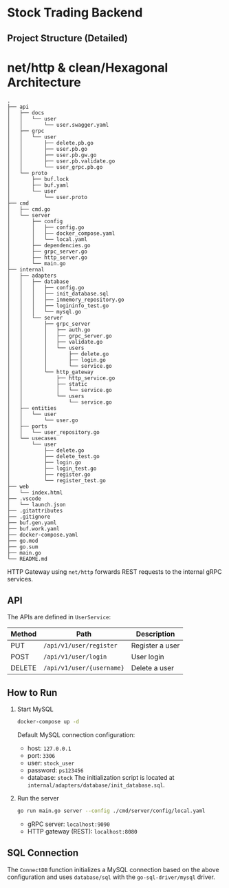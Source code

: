# Stock Trading Backend

## Project Structure (Detailed)

# net/http & clean/Hexagonal Architecture
```
.
├── api
│   ├── docs
│   │   └── user
│   │       └── user.swagger.yaml
│   ├── grpc
│   │   └── user
│   │       ├── delete.pb.go
│   │       ├── user.pb.go
│   │       ├── user.pb.gw.go
│   │       ├── user.pb.validate.go
│   │       └── user_grpc.pb.go
│   └── proto
│       ├── buf.lock
│       ├── buf.yaml
│       └── user
│           └── user.proto
├── cmd
│   ├── cmd.go
│   └── server
│       ├── config
│       │   ├── config.go
│       │   ├── docker_compose.yaml
│       │   └── local.yaml
│       ├── dependencies.go
│       ├── grpc_server.go
│       ├── http_server.go
│       └── main.go
├── internal
│   ├── adapters
│   │   ├── database
│   │   │   ├── config.go
│   │   │   ├── init_database.sql
│   │   │   ├── inmemory_repository.go
│   │   │   ├── logininfo_test.go
│   │   │   └── mysql.go
│   │   └── server
│   │       ├── grpc_server
│   │       │   ├── auth.go
│   │       │   ├── grpc_server.go
│   │       │   ├── validate.go
│   │       │   └── users
│   │       │       ├── delete.go
│   │       │       ├── login.go
│   │       │       └── service.go
│   │       └── http_gateway
│   │           ├── http_service.go
│   │           ├── static
│   │           │   └── service.go
│   │           └── users
│   │               └── service.go
│   ├── entities
│   │   └── user
│   │       └── user.go
│   ├── ports
│   │   └── user_repository.go
│   └── usecases
│       └── user
│           ├── delete.go
│           ├── delete_test.go
│           ├── login.go
│           ├── login_test.go
│           ├── register.go
│           └── register_test.go
├── web
│   └── index.html
├── .vscode
│   └── launch.json
├── .gitattributes
├── .gitignore
├── buf.gen.yaml
├── buf.work.yaml
├── docker-compose.yaml
├── go.mod
├── go.sum
├── main.go
└── README.md
```

HTTP Gateway using `net/http` forwards REST requests to the internal gRPC services.

## API
The APIs are defined in `UserService`:

| Method | Path | Description |
| ------ | ----- | ----------- |
| PUT    | `/api/v1/user/register` | Register a user |
| POST   | `/api/v1/user/login`    | User login |
| DELETE | `/api/v1/user/{username}` | Delete a user |

## How to Run
1. Start MySQL
   ```bash
   docker-compose up -d
   ```
   Default MySQL connection configuration:
   - host: `127.0.0.1`
   - port: `3306`
   - user: `stock_user`
   - password: `ps123456`
   - database: `stock`
   The initialization script is located at `internal/adapters/database/init_database.sql`.

2. Run the server
   ```bash
   go run main.go server --config ./cmd/server/config/local.yaml
   ```
   - gRPC server: `localhost:9090`
   - HTTP gateway (REST): `localhost:8080`

## SQL Connection
The `ConnectDB` function initializes a MySQL connection based on the above configuration and uses `database/sql` with the `go-sql-driver/mysql` driver.
